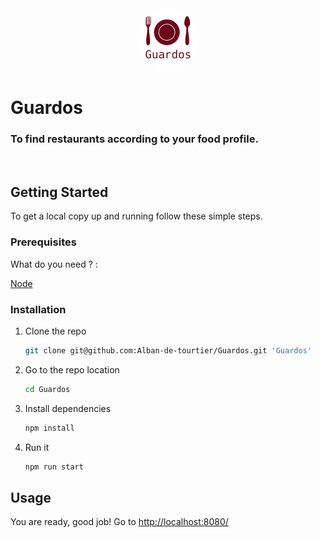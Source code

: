 <div align="center">
  <a>
    <img src="./src/assets/logo.png" alt="Logo" width="100" height="100" style="border-radius: 50%">
  </a>
</div>

# Guardos
### **To find restaurants according to your food profile.**

</br>

<!-- GETTING STARTED -->
## Getting Started

To get a local copy up and running follow these simple steps.

### Prerequisites

What do you need ? :

<a href="https://nodejs.org/en/download/">
Node
</a>
</br>

### Installation

1. Clone the repo
   ```sh
   git clone git@github.com:Alban-de-tourtier/Guardos.git 'Guardos'
   ```
2. Go to the repo location
   ```sh
   cd Guardos
   ```
3. Install dependencies
   ```sh
   npm install
   ```
4. Run it
   ```sh
   npm run start
   ```

<!-- USAGE EXAMPLES -->
## Usage

You are ready, good job! Go to <a href="http://localhost:8080/">http://localhost:8080/</a>

